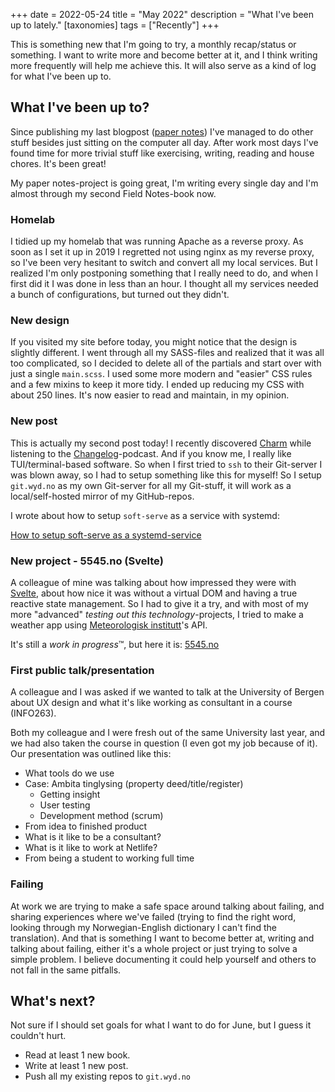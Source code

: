 +++
date = 2022-05-24
title = "May 2022"
description = "What I've been up to lately."
[taxonomies]
tags = ["Recently"]
+++

This is something new that I'm going to try, a monthly recap/status or
something. I want to write more and become better at it, and I think writing
more frequently will help me achieve this. It will also serve as a kind of log
for what I've been up to.

## What I've been up to?

Since publishing my last blogpost
([paper notes](@/blog/2022-04-10-paper-notes/index.md)) I've managed to do other
stuff besides just sitting on the computer all day. After work most days I've
found time for more trivial stuff like exercising, writing, reading and house
chores. It's been great!

My paper notes-project is going great, I'm writing every single day and I'm
almost through my second Field Notes-book now.

### Homelab

I tidied up my homelab that was running Apache as a reverse proxy. As soon as I
set it up in 2019 I regretted not using nginx as my reverse proxy, so I've been
very hesitant to switch and convert all my local services. But I realized I'm
only postponing something that I really need to do, and when I first did it I
was done in less than an hour. I thought all my services needed a bunch of
configurations, but turned out they didn't.

### New design

If you visited my site before today, you might notice that the design is
slightly different. I went through all my SASS-files and realized that it was
all too complicated, so I decided to delete all of the partials and start over
with just a single `main.scss`. I used some more modern and "easier" CSS rules
and a few mixins to keep it more tidy. I ended up reducing my CSS with about 250
lines. It's now easier to read and maintain, in my opinion.

### New post

This is actually my second post today! I recently discovered
[Charm](https://charm.sh) while listening to the
[Changelog](https://changelog.com)-podcast. And if you know me, I really like
TUI/terminal-based software. So when I first tried to `ssh` to their Git-server
I was blown away, so I had to setup something like this for myself! So I setup
`git.wyd.no` as my own Git-server for all my Git-stuff, it will work as a
local/self-hosted mirror of my GitHub-repos.

I wrote about how to setup `soft-serve` as a service with systemd:

[How to setup soft-serve as a systemd-service](@/blog/2022-05-24-soft-serve-systemd.md)

### New project - 5545.no (Svelte)

A colleague of mine was talking about how impressed they were with
[Svelte](https://svelte.dev), about how nice it was without a virtual DOM and
having a true reactive state management. So I had to give it a try, and with
most of my more "advanced" _testing out this technology_-projects, I tried to
make a weather app using [Meteorologisk institutt](https://api.met.no)'s API.

It's still a *work in progress*™️, but here it is: [5545.no](https://5545.no)

### First public talk/presentation

A colleague and I was asked if we wanted to talk at the University of Bergen
about UX design and what it's like working as consultant in a course (INFO263).

Both my colleague and I were fresh out of the same University last year, and we
had also taken the course in question (I even got my job because of it). Our
presentation was outlined like this:

- What tools do we use
- Case: Ambita tinglysing (property deed/title/register)
  - Getting insight
  - User testing
  - Development method (scrum)
- From idea to finished product
- What is it like to be a consultant?
- What is it like to work at Netlife?
- From being a student to working full time

### Failing

At work we are trying to make a safe space around talking about failing, and
sharing experiences where we've failed (trying to find the right word, looking
through my Norwegian-English dictionary I can't find the translation). And that
is something I want to become better at, writing and talking about failing,
either it's a whole project or just trying to solve a simple problem. I believe
documenting it could help yourself and others to not fall in the same pitfalls.

## What's next?

Not sure if I should set goals for what I want to do for June, but I guess it
couldn't hurt.

- Read at least 1 new book.
- Write at least 1 new post.
- Push all my existing repos to `git.wyd.no`
